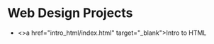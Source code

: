 # Web Design Projects

<ul>
<li><>a href="intro_html/index.html" target="_blank">Intro to HTML</a></li>
</ul>